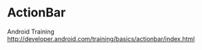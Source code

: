 ActionBar
=========

Android Training http://developer.android.com/training/basics/actionbar/index.html
